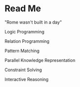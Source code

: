 # Read Me #
"Rome wasn't built in a day"

Logic Programming

Relation Programming

Pattern Matching

Parallel Knowledge Representation

Constraint Solving

Interactive Reasoning